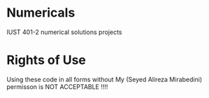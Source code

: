 # Numericals
IUST 401-2 numerical solutions projects
# Rights of Use
Using these code in all forms without My (Seyed Alireza Mirabedini) permisson is NOT ACCEPTABLE !!!!
